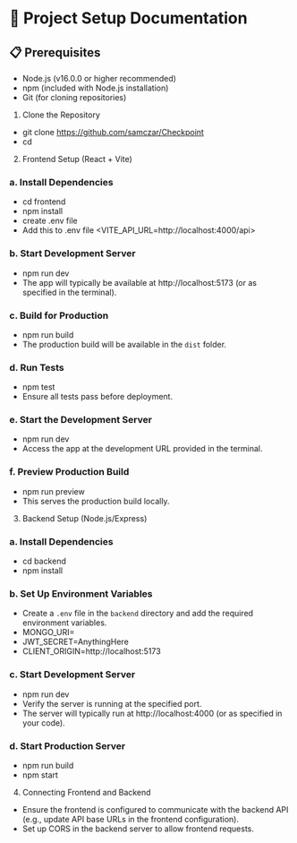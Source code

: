 # 🚀 Project Setup Documentation
## 📋 Prerequisites
- Node.js (v16.0.0 or higher recommended)
- npm (included with Node.js installation)
- Git (for cloning repositories)

1.  Clone the Repository
- git clone https://github.com/samczar/Checkpoint
- cd <Checkpoint>

2. Frontend Setup (React + Vite)
### a. Install Dependencies
- cd frontend
- npm install
- create .env file
- Add this to .env file <VITE_API_URL=http://localhost:4000/api>

### b. Start Development Server
- npm run dev
- The app will typically be available at http://localhost:5173 (or as specified in the terminal).

### c. Build for Production
- npm run build
- The production build will be available in the `dist` folder.

### d. Run Tests
- npm test
- Ensure all tests pass before deployment.

### e. Start the Development Server
- npm run dev
- Access the app at the development URL provided in the terminal.

### f. Preview Production Build
- npm run preview
- This serves the production build locally.

3. Backend Setup (Node.js/Express)
### a. Install Dependencies
- cd backend
- npm install

### b. Set Up Environment Variables
- Create a `.env` file in the `backend` directory and add the required environment variables.
- MONGO_URI= <Add-your-mongo-db-uri-here>
- JWT_SECRET=AnythingHere
- CLIENT_ORIGIN=http://localhost:5173

### c. Start Development Server
- npm run dev
- Verify the server is running at the specified port.
- The server will typically run at http://localhost:4000 (or as specified in your code).

### d. Start Production Server
- npm run build 
- npm start

4. Connecting Frontend and Backend
- Ensure the frontend is configured to communicate with the backend API (e.g., update API base URLs in the frontend configuration).
- Set up CORS in the backend server to allow frontend requests.
